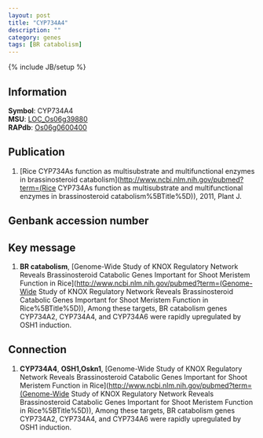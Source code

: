 ```yaml
---
layout: post
title: "CYP734A4"
description: ""
category: genes
tags: [BR catabolism]
---
```

{% include JB/setup %}

## Information
__Symbol__: CYP734A4  
__MSU__: [LOC_Os06g39880](http://rice.plantbiology.msu.edu/cgi-bin/ORF_infopage.cgi?orf=LOC_Os06g39880)  
__RAPdb__: [Os06g0600400](http://rapdb.dna.affrc.go.jp/viewer/gbrowse_details/irgsp1?name=Os06g0600400)  

## Publication
1. [Rice CYP734As function as multisubstrate and multifunctional enzymes in brassinosteroid catabolism](http://www.ncbi.nlm.nih.gov/pubmed?term=(Rice CYP734As function as multisubstrate and multifunctional enzymes in brassinosteroid catabolism%5BTitle%5D)), 2011, Plant J.

## Genbank accession number

## Key message
1. __BR catabolism__, [Genome-Wide Study of KNOX Regulatory Network Reveals Brassinosteroid Catabolic Genes Important for Shoot Meristem Function in Rice](http://www.ncbi.nlm.nih.gov/pubmed?term=(Genome-Wide Study of KNOX Regulatory Network Reveals Brassinosteroid Catabolic Genes Important for Shoot Meristem Function in Rice%5BTitle%5D)), Among these targets, BR catabolism genes CYP734A2, CYP734A4, and CYP734A6 were rapidly upregulated by OSH1 induction.

## Connection
1. __CYP734A4__, __OSH1,Oskn1__, [Genome-Wide Study of KNOX Regulatory Network Reveals Brassinosteroid Catabolic Genes Important for Shoot Meristem Function in Rice](http://www.ncbi.nlm.nih.gov/pubmed?term=(Genome-Wide Study of KNOX Regulatory Network Reveals Brassinosteroid Catabolic Genes Important for Shoot Meristem Function in Rice%5BTitle%5D)), Among these targets, BR catabolism genes CYP734A2, CYP734A4, and CYP734A6 were rapidly upregulated by OSH1 induction.


